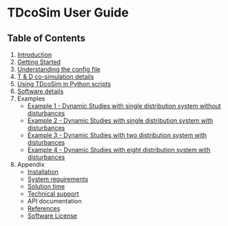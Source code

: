 # TDcoSim User Guide
## Table of Contents

1. [Introduction](user_guide_introduction.md)
3. [Getting Started](user_guide_getting_started.md)
4. [Understanding the config file](user_guide_understanding_config.md)
5. [T & D co-simulation details](user_guide_cosimulation_details.md)
6. [Using TDcoSim in Python scripts](user_guide_using_tdcosim.md)
8. [Software details](user_guide_software_details.md)
9. Examples
    * [Example 1 - Dynamic Studies with single distribution system without disturbances](Example_2.md)
    * [Example 2 - Dynamic Studies with single distribution system with disturbances](Test_cases.md)
    * [Example 3 - Dynamic Studies with two distribution system with disturbances](Example_3.md)
    * [Example 4 - Dynamic Studies with eight distribution system with disturbances](Example_4.md)
10. Appendix
    * [Installation](user_guide_installation.md)
    * [System requirements](user_guide_sys_requirements.md)
    * [Solution time](user_guide_solution_times.md)
    * [Technical support](user_guide_technical_support.md)
    * API documentation
    * [References](user_guide_references.md)
    * [Software License](../LICENSE.md)
